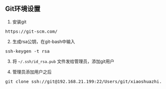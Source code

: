 ## Git环境设置

1. 安装git
<pre>
https://git-scm.com/
</pre>

2. 生成rsa公钥，在git-bash中输入
<pre>
ssh-keygen -t rsa
</pre>

3. 将 `~/.ssh/id_rsa.pub` 文件发给管理员，添加git用户

4. 管理员添加用户之后
<pre>
git clone ssh://git@192.168.21.199:22/Users/git/xiaoshuazhi.git
</pre>
